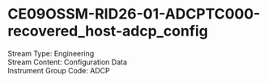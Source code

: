# CE09OSSM-RID26-01-ADCPTC000-recovered_host-adcp_config

Stream Type: Engineering<br>
Stream Content: Configuration Data<br>
Instrument Group Code: ADCP<br>
